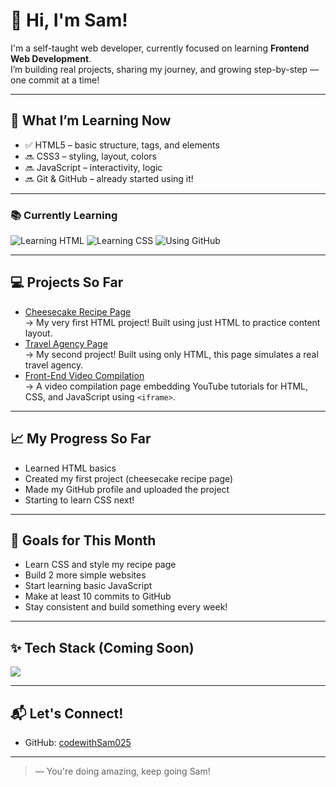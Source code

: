 # 👋 Hi, I'm Sam!

I'm a self-taught web developer, currently focused on learning **Frontend Web Development**.  
I’m building real projects, sharing my journey, and growing step-by-step — one commit at a time!

---

## 🌱 What I’m Learning Now

- ✅ HTML5 – basic structure, tags, and elements  
- 🔜 CSS3 – styling, layout, colors  
- 🔜 JavaScript – interactivity, logic  
- 🔜 Git & GitHub – already started using it!

---

### 📚 Currently Learning

![Learning HTML](https://img.shields.io/badge/Learning-HTML5-orange?style=for-the-badge&logo=html5&logoColor=white)
![Learning CSS](https://img.shields.io/badge/Learning-CSS3-blue?style=for-the-badge&logo=css3&logoColor=white)
![Using GitHub](https://img.shields.io/badge/Using-GitHub-black?style=for-the-badge&logo=github&logoColor=white)

---

## 💻 Projects So Far

- [Cheesecake Recipe Page](https://codewithSam025.github.io/cheesecake-recipe/)  
  → My very first HTML project! Built using just HTML to practice content layout.
- [Travel Agency Page](https://codewithsam025.github.io/travel-agency-page/)  
  → My second project! Built using only HTML, this page simulates a real travel agency.
- [Front-End Video Compilation](https://codewithsam025.github.io/video-compilation-page/)  
  → A video compilation page embedding YouTube tutorials for HTML, CSS, and JavaScript using `<iframe>`.


  
---

## 📈 My Progress So Far

- Learned HTML basics  
- Created my first project (cheesecake recipe page)  
- Made my GitHub profile and uploaded the project  
- Starting to learn CSS next!

---

## 🎯 Goals for This Month

- Learn CSS and style my recipe page  
- Build 2 more simple websites  
- Start learning basic JavaScript  
- Make at least 10 commits to GitHub  
- Stay consistent and build something every week!

---

## ✨ Tech Stack (Coming Soon)

<div align="left">
  <img src="https://skillicons.dev/icons?i=html,css,js,git,github&perline=5" />
</div>

---

## 📬 Let's Connect!

- GitHub: [codewithSam025](https://github.com/codewithSam025)

---

> — You're doing amazing, keep going Sam!
